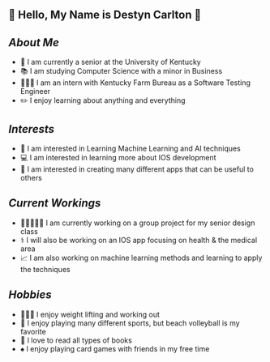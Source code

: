 ## 🌟 Hello, My Name is Destyn Carlton 🌟

## _About Me_
- 📌 I am currently a senior at the University of Kentucky 
- 📚 I am studying Computer Science with a minor in Business
- 👩🏻‍💻 I am an intern with Kentucky Farm Bureau as a Software Testing Engineer
- ✏️ I enjoy learning about anything and everything 

## _Interests_
- 🤖 I am interested in Learning Machine Learning and AI techniques
- 💻 I am interested in learning more about IOS development 
- 📱 I am interested in creating many different apps that can be useful to others

## _Current Workings_
- 👩🏻‍🤝‍👩🏼 I am currently working on a group project for my senior design class
- ⚕️ I will also be working on an IOS app focusing on health & the medical area
- 📈 I am also working on machine learning methods and learning to apply the techniques

## _Hobbies_
- 🏋🏼‍♀️ I enjoy weight lifting and working out
- 🏐 I enjoy playing many different sports, but beach volleyball is my favorite
- 📖 I love to read all types of books
- ♠️ I enjoy playing card games with friends in my free time

<!--
**destyncarlton/destyncarlton** is a ✨ _special_ ✨ repository because its `README.md` (this file) appears on your GitHub profile.

Here are some ideas to get you started:

- 🔭 I’m currently working on ...
- 🌱 I’m currently learning ...
- 👯 I’m looking to collaborate on ...
- 🤔 I’m looking for help with ...
- 💬 Ask me about ...
- 📫 How to reach me: ...
- 😄 Pronouns: ...
- ⚡ Fun fact: ...
-->
